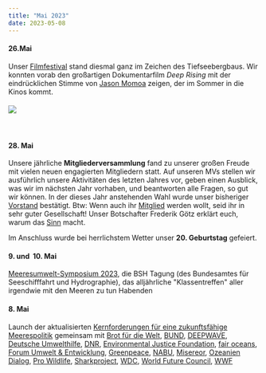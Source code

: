 ```yaml
---
title: "Mai 2023"
date: 2023-05-08
---
```


#### **26.Mai**

Unser [Filmfestival](https://www.deepwave.org/filmfestival-2023/) stand diesmal ganz im Zeichen des Tiefseebergbaus. Wir konnten vorab den großartigen Dokumentarfilm _Deep Rising_ mit der eindrücklichen Stimme von [Jason Momoa](https://youtu.be/VRqcscfYQv8) zeigen, der im Sommer in die Kinos kommt.

#### [![](https://res.cloudinary.com/deepwave-org/image/upload/v1747245633/deepwave.org/DEEPWAVE_Filmfestival_Plakat_2023-Kopie-2.png)](https://res.cloudinary.com/deepwave-org/image/upload/v1747245633/deepwave.org/DEEPWAVE_Filmfestival_Plakat_2023-Kopie-2.png)

 

#### **28\. Mai**

Unsere jährliche **Mitgliederversammlung** fand zu unserer großen Freude mit vielen neuen engagierten Mitgliedern statt. Auf unseren MVs stellen wir ausführlich unsere Aktivitäten des letzten Jahres vor, geben einen Ausblick, was wir im nächsten Jahr vorhaben, und beantworten alle Fragen, so gut wir können. In der dieses Jahr anstehenden Wahl wurde unser bisheriger [Vorstand](https://www.deepwave.org/ueber-uns/wer-wir-sind/unser-team/) bestätigt. Btw: Wenn auch ihr [Mitglied](https://www.deepwave.org/etwas-tun/mitglied-werden/) werden wollt, seid ihr in sehr guter Gesellschaft! Unser Botschafter Frederik Götz erklärt euch, warum das [Sinn](https://www.instagram.com/reel/CtL4qDKs8ia/?utm_source=ig_web_copy_link&igshid=MzRlODBiNWFlZA==) macht.

Im Anschluss wurde bei herrlichstem Wetter unser **20\. Geburtstag** gefeiert.

#### **9\. und  10. Mai**

[Meeresumwelt-Symposium 2023](https://www.bsh.de/download/Broschur_Internet_BF_interaktiv.pdf), die BSH Tagung (des Bundesamtes für Seeschifffahrt und Hydrographie), das alljährliche "Klassentreffen" aller irgendwie mit den Meeren zu tun Habenden

#### **8\. Mai**

Launch der aktualisierten [Kernforderungen für eine zukunftsfähige Meerespolitik](https://www.deepwave.org/meeresoffensive-kernforderungen-fuer-eine-zukunftsfaehige-meerespolitik/) gemeinsam mit [Brot für die Welt](https://www.brot-fuer-die-welt.de/), [BUND](https://www.bund.net/), [DEEPWAVE](http://deepwave.org), [Deutsche Umwelthilfe](https://www.duh.de/home/), [DNR](https://www.dnr.de/), [Environmental Justice Foundation](https://ejfoundation.org/), [fair oceans](https://fair-oceans.info/), [Forum Umwelt & Entwicklung](https://www.forumue.de/), [Greenpeace](https://www.greenpeace.de/), [NABU](https://www.nabu.de/), [Misereor](https://www.misereor.de/), [Ozeanien Dialog](http://www.ozeanien-dialog.de), [Pro Wildlife](https://www.prowildlife.de/), [Sharkproject](https://germany.sharkproject.org/), [WDC](https://de.whales.org/), [World Future Council](https://www.worldfuturecouncil.org/de/), [WWF](https://www.wwf.de/)
